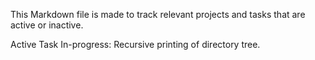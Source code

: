 This Markdown file is made to track relevant projects and tasks that are active or inactive.

Active Task In-progress: Recursive printing of directory tree.
